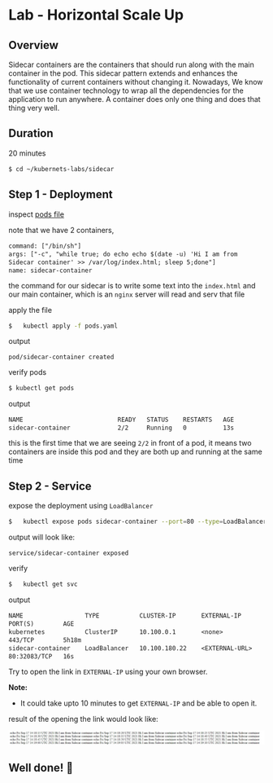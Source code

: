 <link rel='stylesheet' href='../assets/css/main.css'/>

# Lab - Horizontal Scale Up

## Overview

Sidecar containers are the containers that should run along with the main container in the pod. This sidecar pattern extends and enhances the functionality of current containers without changing it.
Nowadays, We know that we use container technology to wrap all the dependencies for the application to run anywhere. A container does only one thing and does that thing very well.

## Duration

20 minutes

```bash
$ cd ~/kubernets-labs/sidecar
```

## Step 1 - Deployment

inspect  [pods file](pods.yaml)

note that we have 2 containers,

```console
command: ["/bin/sh"]
args: ["-c", "while true; do echo echo $(date -u) 'Hi I am from Sidecar container' >> /var/log/index.html; sleep 5;done"]
name: sidecar-container
```

the command for our sidecar is to write some text into the `index.html` and our main container, which is an `nginx` server will read and serv that file

apply the file

```bash
$   kubectl apply -f pods.yaml
```

output

```console
pod/sidecar-container created
```

verify pods

```bash
$ kubectl get pods
```

output

```console
NAME                          READY   STATUS    RESTARTS   AGE
sidecar-container             2/2     Running   0          13s
```

this is the first time that we are seeing `2/2` in front of a pod, it means two containers are inside this pod and they are both up and running at the same time

## Step 2 - Service

expose the deployment using `LoadBalancer`

```bash
$   kubectl expose pods sidecar-container --port=80 --type=LoadBalancer
```

output will look like:

```console
service/sidecar-container exposed
```

verify

```bash
$   kubectl get svc
```

output

```console
NAME                 TYPE           CLUSTER-IP       EXTERNAL-IP       PORT(S)        AGE
kubernetes           ClusterIP      10.100.0.1       <none>            443/TCP        5h18m
sidecar-container    LoadBalancer   10.100.180.22    <EXTERNAL-URL>    80:32083/TCP   16s
```

Try to open the link in `EXTERNAL-IP` using your own browser.

**Note:**

- It could take upto 10 minutes to get `EXTERNAL-IP` and be able to open it.

result of the opening the link would look like:

![](output.jpg)

## Well done! 👏